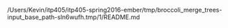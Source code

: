 /Users/Kevin/itp405/itp405-spring2016-ember/tmp/broccoli_merge_trees-input_base_path-sln6wufh.tmp/1/README.md
